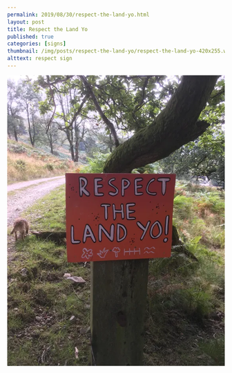```yaml
---
permalink: 2019/08/30/respect-the-land-yo.html
layout: post
title: Respect the Land Yo
published: true
categories: [signs]
thumbnail: /img/posts/respect-the-land-yo/respect-the-land-yo-420x255.webp
alttext: respect sign
---
```


![respect the land](/img/posts/respect-the-land-yo/respect-the-land-yo.webp)
